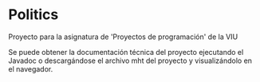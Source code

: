 # Politics
Proyecto para la asignatura de 'Proyectos de programación' de la VIU

Se puede obtener la documentación técnica del proyecto ejecutando el Javadoc o descargándose el archivo mht del proyecto y visualizándolo en el navegador.
